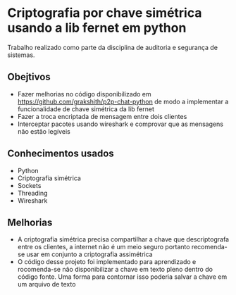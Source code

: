 # Criptografia por chave simétrica usando a lib fernet em python
 
  Trabalho realizado como parte da disciplina de auditoria e segurança de sistemas.
 
## Obejtivos
* Fazer melhorias no código disponibilizado em https://github.com/grakshith/p2p-chat-python de modo a implementar a funcionalidade de chave simétrica da lib fernet
* Fazer a troca encriptada de mensagem entre dois clientes
* Interceptar pacotes usando wireshark e comprovar que as mensagens não estão legíveis   
  
## Conhecimentos usados
* Python
* Criptografia simétrica
* Sockets 
* Threading
* Wireshark

## Melhorias
* A criptografia simétrica precisa compartilhar a chave que descriptografa entre os clientes, a internet não é um meio seguro portanto recomenda-se usar em conjunto a criptografia assimétrica
* O código desse projeto foi implementado para aprendizado e rocomenda-se não disponibilizar a chave em texto pleno dentro do código fonte. Uma forma para contornar isso poderia salvar a chave em um arquivo de texto
